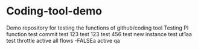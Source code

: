 # Coding-tool-demo
Demo repository for testing the functions of github/coding tool
Testing PI function
test
commit test 123
test
123
test
456
test new instance
test ut1aa
test throttle active all flows -FALSEa
active
qa
